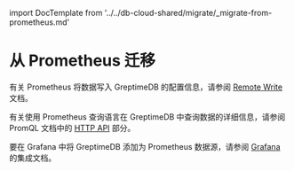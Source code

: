 import DocTemplate from '../../db-cloud-shared/migrate/_migrate-from-prometheus.md' 

# 从 Prometheus 迁移

<DocTemplate>

<div id="remote-write">

有关 Prometheus 将数据写入 GreptimeDB 的配置信息，请参阅 [Remote Write](/user-guide/ingest-data/for-observerbility/prometheus.md#配置-remote-write) 文档。

</div>

<div id="promql">

有关使用 Prometheus 查询语言在 GreptimeDB 中查询数据的详细信息，请参阅 PromQL 文档中的 [HTTP API](/user-guide/query-data/promql.md#prometheus-的-http-api) 部分。

</div>

<div id="grafana">

要在 Grafana 中将 GreptimeDB 添加为 Prometheus 数据源，请参阅 [Grafana](/user-guide/integrations/grafana#prometheus-数据源) 的集成文档。

</div>

</DocTemplate>